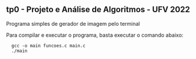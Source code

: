 ## tp0 - Projeto e Análise de Algoritmos - UFV 2022

  Programa simples de gerador de imagem pelo terminal
  
  Para compilar e executar o programa, basta executar o comando abaixo:
  
      gcc -o main funcoes.c main.c
      ./main
